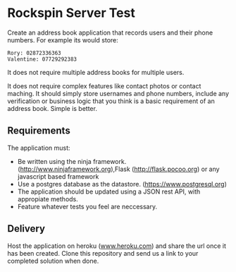 # Rockspin Server Test

Create an address book application that records users and their phone numbers. For example its would store:

```
Rory: 02872336363
Valentine: 07729292383
```
It does not require multiple address books for multiple users.

It does not require complex features 
like contact photos or contact maching. It should simply store usernames and phone numbers, include any verification
or business logic that you think is a basic requirement of an address book. Simple is better.

## Requirements
The application must:
- Be written using the ninja framework. (http://www.ninjaframework.org),Flask (http://flask.pocoo.org) or any javascript based framework
- Use a postgres database as the datastore. (https://www.postgresql.org)
- The application should be updated using a JSON rest API, with appropiate methods. 
- Feature whatever tests you feel are neccessary.

## Delivery
Host the application on heroku (www.heroku.com) and share the url once it has been created. 
Clone this repository and send us a link to your completed solution when done.
